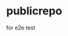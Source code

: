 # publicrepo
for e2e test


























































































































































































































































































































































































































































































































































































































































































































































































































































































































































































































































































































































































































































































































































































































































































































































































































































































































































































































































































































































































































































































































































































































































































































































































































































































































































































































































































































































































































































































































































































































